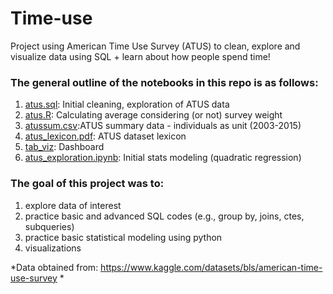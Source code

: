 # Time-use
Project using American Time Use Survey (ATUS) to clean, explore and visualize data using SQL + learn about how people spend time!


### The general outline of the notebooks in this repo is as follows:
1. [atus.sql](https://github.com/yyklee/Time-use/blob/main/atus.sql): Initial cleaning, exploration of ATUS data 
2. [atus.R](https://github.com/yyklee/Time-use/blob/main/atus.R): Calculating average considering (or not) survey weight 
3. [atussum.csv](https://github.com/yyklee/US-startups/blob/main/bds2019_st_sec.csv):ATUS summary data - individuals as unit (2003-2015)
4. [atus_lexicon.pdf](https://github.com/yyklee/Time-use/blob/main/atus_lexicon.pdf): ATUS dataset lexicon 
5. [tab_viz](https://public.tableau.com/app/profile/younkyung.lee/viz/AmericanTimeUseSurvey/atusexp1): Dashboard 
6. [atus_exploration.ipynb](https://github.com/yyklee/Time-use/blob/main/atus_exploration.ipynb): Initial stats modeling (quadratic regression) 

### The goal of this project was to:
1. explore data of interest 
2. practice basic and advanced SQL codes (e.g., group by, joins, ctes, subqueries)
3. practice basic statistical modeling using python
4. visualizations 

*Data obtained from: https://www.kaggle.com/datasets/bls/american-time-use-survey *
